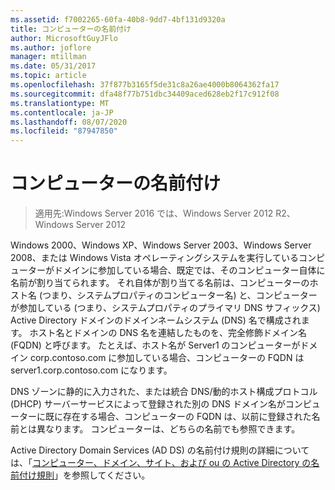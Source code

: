 ```yaml
---
ms.assetid: f7002265-60fa-40b8-9dd7-4bf131d9320a
title: コンピューターの名前付け
author: MicrosoftGuyJFlo
ms.author: joflore
manager: mtillman
ms.date: 05/31/2017
ms.topic: article
ms.openlocfilehash: 37f877b3165f5de31c8a26ae4000b8064362fa17
ms.sourcegitcommit: dfa48f77b751dbc34409aced628eb2f17c912f08
ms.translationtype: MT
ms.contentlocale: ja-JP
ms.lasthandoff: 08/07/2020
ms.locfileid: "87947850"
---
```

# <a name="computer-naming"></a>コンピューターの名前付け

> 適用先:Windows Server 2016 では、Windows Server 2012 R2、Windows Server 2012

Windows 2000、Windows XP、Windows Server 2003、Windows Server 2008、または Windows Vista オペレーティングシステムを実行しているコンピューターがドメインに参加している場合、既定では、そのコンピューター自体に名前が割り当てられます。 それ自体が割り当てる名前は、コンピューターのホスト名 (つまり、システムプロパティのコンピューター名) と、コンピューターが参加している (つまり、システムプロパティのプライマリ DNS サフィックス) Active Directory ドメインのドメインネームシステム (DNS) 名で構成されます。 ホスト名とドメインの DNS 名を連結したものを、完全修飾ドメイン名 (FQDN) と呼びます。 たとえば、ホスト名が Server1 のコンピューターがドメイン corp.contoso.com に参加している場合、コンピューターの FQDN は server1.corp.contoso.com になります。

DNS ゾーンに静的に入力された、または統合 DNS/動的ホスト構成プロトコル (DHCP) サーバーサービスによって登録された別の DNS ドメイン名がコンピューターに既に存在する場合、コンピューターの FQDN は、以前に登録された名前とは異なります。 コンピューターは、どちらの名前でも参照できます。

Active Directory Domain Services (AD DS) の名前付け規則の詳細については、「[コンピューター、ドメイン、サイト、および ou の Active Directory の名前付け規則](https://support.microsoft.com/help/909264/)」を参照してください。
